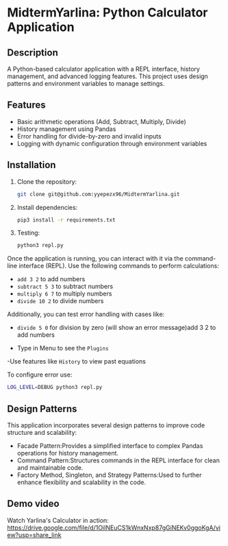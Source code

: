 # MidtermYarlina: Python Calculator Application

## Description
A Python-based calculator application with a REPL interface, history management, and advanced logging features. This project uses design patterns and environment variables to manage settings.

## Features
- Basic arithmetic operations (Add, Subtract, Multiply, Divide)
- History management using Pandas
- Error handling for divide-by-zero and invalid inputs
- Logging with dynamic configuration through environment variables

## Installation
1. Clone the repository:
   ```bash
   git clone git@github.com:yyepezx96/MidtermYarlina.git
   ```
2. Install dependencies:
   ```bash
   pip3 install -r requirements.txt
   ```
3. Testing:
   ```bash
   python3 repl.py
   ```
Once the application is running, you can interact with it via the command-line interface (REPL). Use the following commands to perform calculations:

- `add 3 2` to add numbers
- `subtract 5 3` to subtract numbers
- `multiply 6 7` to multiply numbers
- `divide 10 2` to divide numbers

Additionally, you can test error handling with cases like:
- `divide 5 0` for division by zero (will show an error message)add 3 2 to add numbers

- Type in Menu to see the `Plugins`

-Use features like `History` to view past equations 

To configure error use:             
   ```bash
   LOG_LEVEL=DEBUG python3 repl.py                                                          
   ``` 
## Design Patterns

This application incorporates several design patterns to improve code structure and scalability:

- Facade Pattern:Provides a simplified interface to complex Pandas operations for history management.
- Command Pattern:Structures commands in the REPL interface for clean and maintainable code.
- Factory Method, Singleton, and Strategy Patterns:Used to further enhance flexibility and scalability in the code.

## Demo video
Watch Yarlina's Calculator in action: https://drive.google.com/file/d/1OiINEuCS1kWnxNxp87gGiNEKv0ggoKgA/view?usp=share_link
